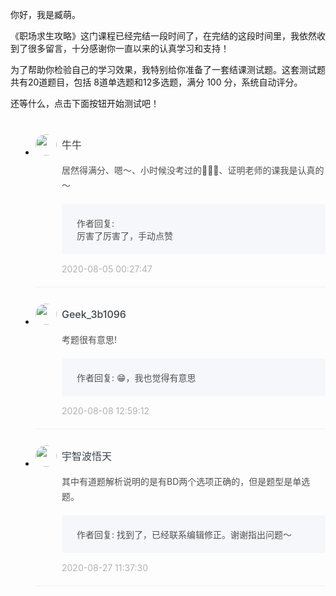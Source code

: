 <p>你好，我是臧萌。</p><p>《职场求生攻略》这门课程已经完结一段时间了，在完结的这段时间里，我依然收到了很多留言，十分感谢你一直以来的认真学习和支持！</p><p>为了帮助你检验自己的学习效果，我特别给你准备了一套结课测试题。这套测试题共有20道题目，包括 8道单选题和12多选题，满分 100 分，系统自动评分。</p><p>还等什么，点击下面按钮开始测试吧！</p><p><a href="http://time.geekbang.org/quiz/intro?act_id=200&exam_id=535"><img src="https://static001.geekbang.org/resource/image/28/a4/28d1be62669b4f3cc01c36466bf811a4.png?wh=1142*201" alt=""></a></p><!-- [[[read_end]]] -->
<style>
    ul {
      list-style: none;
      display: block;
      list-style-type: disc;
      margin-block-start: 1em;
      margin-block-end: 1em;
      margin-inline-start: 0px;
      margin-inline-end: 0px;
      padding-inline-start: 40px;
    }
    li {
      display: list-item;
      text-align: -webkit-match-parent;
    }
    ._2sjJGcOH_0 {
      list-style-position: inside;
      width: 100%;
      display: -webkit-box;
      display: -ms-flexbox;
      display: flex;
      -webkit-box-orient: horizontal;
      -webkit-box-direction: normal;
      -ms-flex-direction: row;
      flex-direction: row;
      margin-top: 26px;
      border-bottom: 1px solid rgba(233,233,233,0.6);
    }
    ._2sjJGcOH_0 ._3FLYR4bF_0 {
      width: 34px;
      height: 34px;
      -ms-flex-negative: 0;
      flex-shrink: 0;
      border-radius: 50%;
    }
    ._2sjJGcOH_0 ._36ChpWj4_0 {
      margin-left: 0.5rem;
      -webkit-box-flex: 1;
      -ms-flex-positive: 1;
      flex-grow: 1;
      padding-bottom: 20px;
    }
    ._2sjJGcOH_0 ._36ChpWj4_0 ._2zFoi7sd_0 {
      font-size: 16px;
      color: #3d464d;
      font-weight: 500;
      -webkit-font-smoothing: antialiased;
      line-height: 34px;
    }
    ._2sjJGcOH_0 ._36ChpWj4_0 ._2_QraFYR_0 {
      margin-top: 12px;
      color: #505050;
      -webkit-font-smoothing: antialiased;
      font-size: 14px;
      font-weight: 400;
      white-space: normal;
      word-break: break-all;
      line-height: 24px;
    }
    ._2sjJGcOH_0 ._10o3OAxT_0 {
      margin-top: 18px;
      border-radius: 4px;
      background-color: #f6f7fb;
    }
    ._2sjJGcOH_0 ._3klNVc4Z_0 {
      display: -webkit-box;
      display: -ms-flexbox;
      display: flex;
      -webkit-box-orient: horizontal;
      -webkit-box-direction: normal;
      -ms-flex-direction: row;
      flex-direction: row;
      -webkit-box-pack: justify;
      -ms-flex-pack: justify;
      justify-content: space-between;
      -webkit-box-align: center;
      -ms-flex-align: center;
      align-items: center;
      margin-top: 15px;
    }
    ._2sjJGcOH_0 ._10o3OAxT_0 ._3KxQPN3V_0 {
      color: #505050;
      -webkit-font-smoothing: antialiased;
      font-size: 14px;
      font-weight: 400;
      white-space: normal;
      word-break: break-word;
      padding: 20px 20px 20px 24px;
    }
    ._2sjJGcOH_0 ._3klNVc4Z_0 {
      display: -webkit-box;
      display: -ms-flexbox;
      display: flex;
      -webkit-box-orient: horizontal;
      -webkit-box-direction: normal;
      -ms-flex-direction: row;
      flex-direction: row;
      -webkit-box-pack: justify;
      -ms-flex-pack: justify;
      justify-content: space-between;
      -webkit-box-align: center;
      -ms-flex-align: center;
      align-items: center;
      margin-top: 15px;
    }
    ._2sjJGcOH_0 ._3Hkula0k_0 {
      color: #b2b2b2;
      font-size: 14px;
    }
</style><ul><li>
<div class="_2sjJGcOH_0"><img src="https://static001.geekbang.org/account/avatar/00/12/3a/82/1ff83a38.jpg"
  class="_3FLYR4bF_0">
<div class="_36ChpWj4_0">
  <div class="_2zFoi7sd_0"><span>牛牛</span>
  </div>
  <div class="_2_QraFYR_0">居然得满分、嗯～、小时候没考过的💯🧚‍♀️、证明老师的课我是认真的～</div>
  <div class="_10o3OAxT_0">
    <p class="_3KxQPN3V_0">作者回复: <br>厉害了厉害了，手动点赞</p>
  </div>
  <div class="_3klNVc4Z_0">
    <div class="_3Hkula0k_0">2020-08-05 00:27:47</div>
  </div>
</div>
</div>
</li>
<li>
<div class="_2sjJGcOH_0"><img src=""
  class="_3FLYR4bF_0">
<div class="_36ChpWj4_0">
  <div class="_2zFoi7sd_0"><span>Geek_3b1096</span>
  </div>
  <div class="_2_QraFYR_0">考题很有意思!</div>
  <div class="_10o3OAxT_0">
    <p class="_3KxQPN3V_0">作者回复: 😁，我也觉得有意思</p>
  </div>
  <div class="_3klNVc4Z_0">
    <div class="_3Hkula0k_0">2020-08-08 12:59:12</div>
  </div>
</div>
</div>
</li>
<li>
<div class="_2sjJGcOH_0"><img src="https://thirdwx.qlogo.cn/mmopen/vi_32/DYAIOgq83eopibicYcibaNGZvicTEMyYroXQGpP1WicRxI0SBobVJVYtml6K6bQhtgR3bLZJkFZMSDV4SuxdjZRgXUw/132"
  class="_3FLYR4bF_0">
<div class="_36ChpWj4_0">
  <div class="_2zFoi7sd_0"><span>宇智波悟天</span>
  </div>
  <div class="_2_QraFYR_0">其中有道题解析说明的是有BD两个选项正确的，但是题型是单选题。</div>
  <div class="_10o3OAxT_0">
    <p class="_3KxQPN3V_0">作者回复: 找到了，已经联系编辑修正。谢谢指出问题～<br></p>
  </div>
  <div class="_3klNVc4Z_0">
    <div class="_3Hkula0k_0">2020-08-27 11:37:30</div>
  </div>
</div>
</div>
</li>
</ul>